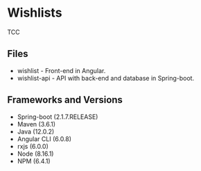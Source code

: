 # Wishlists
TCC

## Files
* wishlist - Front-end in Angular.
* wishlist-api - API with back-end and database in Spring-boot.

## Frameworks and Versions
* Spring-boot (2.1.7.RELEASE)
* Maven (3.6.1)
* Java (12.0.2)
* Angular CLI (6.0.8)
* rxjs (6.0.0)
* Node (8.16.1)
* NPM (6.4.1)
